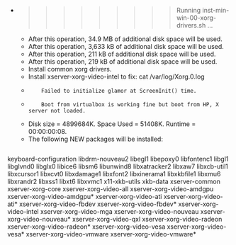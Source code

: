 * >>>>>>>>> Running inst-min-win-00-xorg-drivers.sh ...
  * After this operation, 34.9 MB of additional disk space will be used.
  * After this operation, 3,633 kB of additional disk space will be used.
  * After this operation, 211 kB of additional disk space will be used.
  * After this operation, 219 kB of additional disk space will be used.
  * Install common xorg drivers.
  * Install xserver-xorg-video-intel to fix: cat /var/log/Xorg.0.log
  * 		Failed to initialize glamor at ScreenInit() time.
  * 		Boot from virtualbox is working fine but boot from HP, X server not loaded.
  * Disk size = 4899684K. Space Used = 51408K. Runtime = 00:00:00:08.
  * The following NEW packages will be installed:
  ```bash
keyboard-configuration libdrm-nouveau2 libegl1 libepoxy0 libfontenc1
libgl1 libglvnd0 libglx0 libice6 libsm6
libunwind8 libxatracker2 libxaw7 libxcb-util1 libxcursor1
libxcvt0 libxdamage1 libxfont2 libxinerama1 libxkbfile1
libxmu6 libxrandr2 libxss1 libxt6 libxvmc1
x11-xkb-utils xkb-data xserver-common xserver-xorg-core xserver-xorg-video-all
xserver-xorg-video-amdgpu xserver-xorg-video-amdgpu* xserver-xorg-video-ati xserver-xorg-video-ati* xserver-xorg-video-fbdev
xserver-xorg-video-fbdev* xserver-xorg-video-intel xserver-xorg-video-mga xserver-xorg-video-nouveau xserver-xorg-video-nouveau*
xserver-xorg-video-qxl xserver-xorg-video-radeon xserver-xorg-video-radeon* xserver-xorg-video-vesa xserver-xorg-video-vesa*
xserver-xorg-video-vmware xserver-xorg-video-vmware*
  ```
